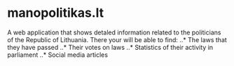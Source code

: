 # manopolitikas.lt

A web application that shows detaled information related to the politicians of the Republic of Lithuania.
There your will be able to find:
..* The laws that they have passed
..* Their votes on laws
..* Statistics of their activity in parliament
..* Social media articles
